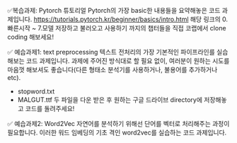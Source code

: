 :white_check_mark:복습과제: Pytorch 튜토리얼
Pytorch의 가장 basic한 내용들을 요약해놓은 코드 과제입니다.
https://tutorials.pytorch.kr/beginner/basics/intro.html
해당 링크의 0.빠른시작 ~ 7.모델 저장하고 불러오고 사용하기 까지의 챕터들을 직접 코랩에서 clone coding 해보세요!

:white_check_mark: 예습과제1: text preprocessing
텍스트 전처리의 가장 기본적인 파이프라인를 실습해보는 코드 과제입니다. 과제에 주어진 방식대로 할 필요 없이, 여러분이 원하는 시도를 마음껏 해보셔도 좋습니다(다른 형태소 분석기를 사용하거나, 불용어를 추가하거나 etc).
- stopword.txt
- MALGUT.ttf
두 파일을 다운 받은 후 원하는 구글 드라이브 directory에 저장해놓고 코드를 돌려주세요!

:white_check_mark: 예습과제2: Word2Vec
자연어를 분석하기 위해선 단어를 벡터로 처리해주는 과정이 필요합니다. 이러한 워드 임베딩의 기초 격인 word2vec를 실습하는 코드 과제입니다.
